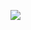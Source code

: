 [![](https://tokei.rs/b1/github/fz300398/esg-rag?category=code)](https://github.com/fz300398/esg-rag)
